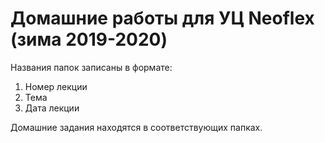 # Домашние работы для УЦ Neoflex (зима 2019-2020)

Названия папок записаны в формате:

1. Номер лекции
2. Тема
3. Дата лекции

Домашние задания находятся в соответствующих папках.